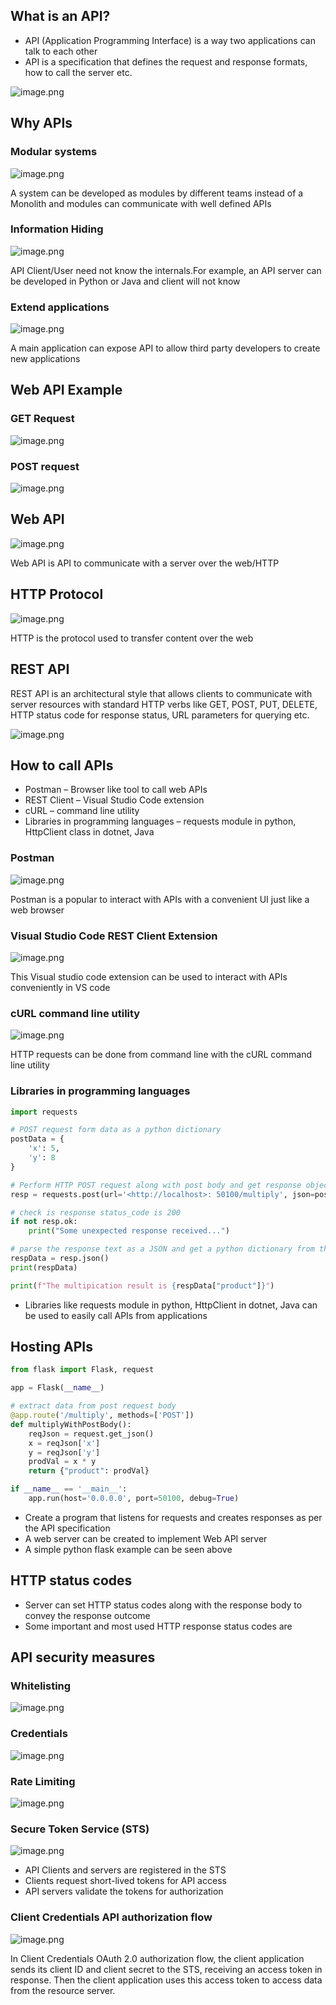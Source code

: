 ## **What is an API?**

-   API (Application Programming Interface) is a way two applications can talk to each other
-   API is a specification that defines the request and response formats, how to call the server etc.

![image.png](https://github.com/nagasudhirpulla/taming_python/blob/master/blog/skills/assets/img/api_simple_sketch.png?raw=true)

## Why APIs

### Modular systems

![image.png](https://github.com/nagasudhirpulla/taming_python/blob/master/blog/skills/assets/img/apis%20for%20modular%20systems.png?raw=true)

A system can be developed as modules by different teams instead of a Monolith and modules can communicate with well defined APIs

### Information Hiding

![image.png](https://github.com/nagasudhirpulla/taming_python/blob/master/blog/skills/assets/img/apis%20for%20information%20hiding.png?raw=true)

API Client/User need not know the internals.For example, an API server can be developed in Python or Java and client will not know

### Extend applications

![image.png](https://github.com/nagasudhirpulla/taming_python/blob/master/blog/skills/assets/img/apis%20for%20extending%20applications.png?raw=true)

A main application can expose API to allow third party developers to create new applications

## **Web API Example**

### **GET Request**

![image.png](https://github.com/nagasudhirpulla/taming_python/blob/master/blog/skills/assets/img/api%20get%20request%20example.png?raw=true)

### POST request

![image.png](https://github.com/nagasudhirpulla/taming_python/blob/master/blog/skills/assets/img/api%20post%20request%20example.png?raw=true)

## Web API

![image.png](https://github.com/nagasudhirpulla/taming_python/blob/master/blog/skills/assets/img/web%20api%20overview.png?raw=true)

Web API is API to communicate with a server over the web/HTTP

## HTTP Protocol

![image.png](https://github.com/nagasudhirpulla/taming_python/blob/master/blog/skills/assets/img/http%20protocol%20anatomy.png?raw=true)

HTTP is the protocol used to transfer content over the web

## REST API

REST API is an architectural style that allows clients to communicate with server resources with standard HTTP verbs like GET, POST, PUT, DELETE, HTTP status code for response status, URL parameters for querying etc.

![image.png](https://github.com/nagasudhirpulla/taming_python/blob/master/blog/skills/assets/img/rest%20api%20overview.png?raw=true)

## **How to call APIs**

-   Postman – Browser like tool to call web APIs
-   REST Client – Visual Studio Code extension
-   cURL – command line utility
-   Libraries in programming languages – requests module in python, HttpClient class in dotnet, Java

### Postman

![image.png](https://github.com/nagasudhirpulla/taming_python/blob/master/blog/skills/assets/img/postman%20overview.png?raw=true)

Postman is a popular to interact with APIs with a convenient UI just like a web browser

### **Visual Studio Code REST Client Extension**

![image.png](https://github.com/nagasudhirpulla/taming_python/blob/master/blog/skills/assets/img/api%20post%20request%20example.png?raw=true)

This Visual studio code extension can be used to interact with APIs conveniently in VS code

### cURL command line utility

![image.png](https://github.com/nagasudhirpulla/taming_python/blob/master/blog/skills/assets/img/curl%20overview.png?raw=true)

HTTP requests can be done from command line with the cURL command line utility

### Libraries in programming languages

```python
import requests

# POST request form data as a python dictionary
postData = {
    'x': 5,
    'y': 8
}

# Perform HTTP POST request along with post body and get response object in return
resp = requests.post(url='<http://localhost>: 50100/multiply', json=postData)

# check is response status_code is 200
if not resp.ok:
    print("Some unexpected response received...")

# parse the response text as a JSON and get a python dictionary from the response
respData = resp.json()
print(respData)

print(f"The multipication result is {respData["product"]}")

```

-   Libraries like requests module in python, HttpClient in dotnet, Java can be used to easily call APIs from applications

## Hosting APIs

```python
from flask import Flask, request

app = Flask(__name__)

# extract data from post request body
@app.route('/multiply', methods=['POST'])
def multiplyWithPostBody():
    reqJson = request.get_json()
    x = reqJson['x']
    y = reqJson['y']
    prodVal = x * y
    return {"product": prodVal}

if __name__ == '__main__':
    app.run(host='0.0.0.0', port=50100, debug=True)

```

-   Create a program that listens for requests and creates responses as per the API specification
-   A web server can be created to implement Web API server
-   A simple python flask example can be seen above

## **HTTP status codes**

-   Server can set HTTP status codes along with the response body to convey the response outcome
-   Some important and most used HTTP response status codes are



## **API security measures**

### Whitelisting

![image.png](https://github.com/nagasudhirpulla/taming_python/blob/master/blog/skills/assets/img/api%20security%20whitelisting.png?raw=true)

### Credentials

![image.png](https://github.com/nagasudhirpulla/taming_python/blob/master/blog/skills/assets/img/api%20security%20api%20key.png?raw=true)

### Rate Limiting

![image.png](https://github.com/nagasudhirpulla/taming_python/blob/master/blog/skills/assets/img/api%20security%20rate%20limiting.png?raw=true)

### Secure Token Service (STS)

![image.png](https://github.com/nagasudhirpulla/taming_python/blob/master/blog/skills/assets/img/STS%20for%20API%20overview.png?raw=true)

-   API Clients and servers are registered in the STS
-   Clients request short-lived tokens for API access
-   API servers validate the tokens for authorization

### **Client Credentials API authorization flow**

![image.png](https://github.com/nagasudhirpulla/taming_python/blob/master/blog/skills/assets/img/api%20client%20credentials%20oauth%20overiew.png?raw=true)

In Client Credentials OAuth 2.0 authorization flow, the client application sends its client ID and client secret to the STS, receiving an access token in response. Then the client application uses this access token to access data from the resource server.
<!--stackedit_data:
eyJoaXN0b3J5IjpbLTU2ODc3MDQ3OF19
-->